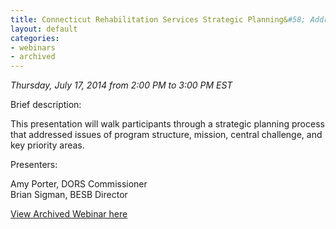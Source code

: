 ```yaml
---
title: Connecticut Rehabilitation Services Strategic Planning&#58; Addressing Program Structure and Mission 
layout: default
categories:
- webinars
- archived
---
```


*Thursday, July 17, 2014 from 2:00 PM to 3:00 PM EST*

Brief description:

This presentation will walk participants through a strategic planning process that addressed issues of program structure, mission, central challenge, and key priority areas.  

Presenters:

Amy Porter, DORS Commissioner  
Brian Sigman, BESB Director


<a class="btn btn-primary btn-lg" role="button" href="http://connectpro97884399.adobeconnect.com/p53nr9rs11g/">View Archived Webinar here</a>
